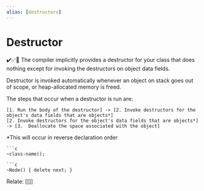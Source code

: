 ```yaml
---
alias: [destructors]
---
```

# Destructor
✔️✅📗
The compiler implicitly provides a destructor for your class that does nothing except for invoking the destructors on object data fields.

Destructor is invoked automatically whenever an object on stack goes out of scope, or heap-allocated memory is freed.

The steps that occur when a destructor is run are:
```nomnoml
[1. Run the body of the destructor] -> [2. Invoke destructors for the object's data fields that are objects*]
[2. Invoke destructors for the object's data fields that are objects*] -> [3.  Deallocate the space associated with the object]
```
*This will occur in reverse declaration order
```ad-syx
```c
~class-name();
```

```ad-example
```c
~Node() { delete next; }
```



Relate: [[]]